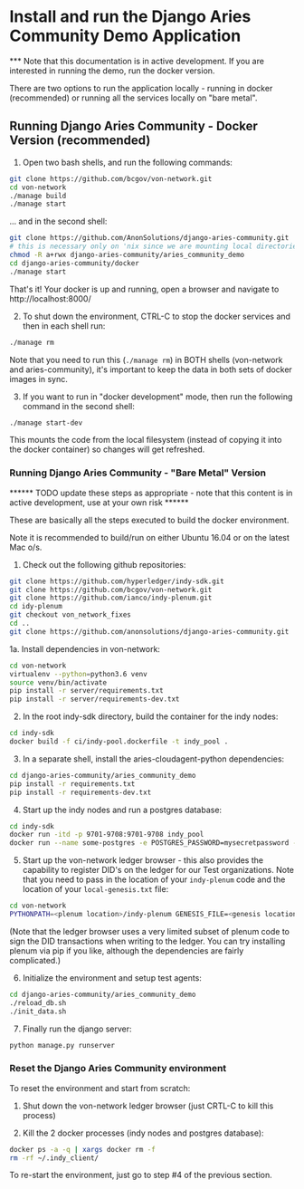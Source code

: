 # Install and run the Django Aries Community Demo Application

*** Note that this documentation is in active development.  If you are interested in running the demo, run the docker version.

There are two options to run the application locally - running in docker (recommended) or running all the services locally on "bare metal".


## Running Django Aries Community - Docker Version (recommended)

1. Open two bash shells, and run the following commands:

```bash
git clone https://github.com/bcgov/von-network.git
cd von-network
./manage build
./manage start
```

... and in the second shell:

```bash
git clone https://github.com/AnonSolutions/django-aries-community.git
# this is necessary only on 'nix since we are mounting local directories
chmod -R a+rwx django-aries-community/aries_community_demo
cd django-aries-community/docker
./manage start
```

That's it!  Your docker is up and running, open a browser and navigate to http://localhost:8000/

2. To shut down the environment, CTRL-C to stop the docker services and then in each shell run:

```bash
./manage rm
```

Note that you need to run this (`./manage rm`) in BOTH shells (von-network and aries-community), it's important to keep the data in both sets of docker images in sync.

3. If you want to run in "docker development" mode, then run the following command in the second shell:

```bash
./manage start-dev
```

This mounts the code from the local filesystem (instead of copying it into the docker container) so changes will get refreshed.


### Running Django Aries Community - "Bare Metal" Version

****** TODO update these steps as appropriate - note that this content is in active development, use at your own risk ******

These are basically all the steps executed to build the docker environment.

Note it is recommended to build/run on either Ubuntu 16.04 or on the latest Mac o/s.

1. Check out the following github repositories:

```bash
git clone https://github.com/hyperledger/indy-sdk.git
git clone https://github.com/bcgov/von-network.git
git clone https://github.com/ianco/indy-plenum.git
cd idy-plenum
git checkout von_network_fixes
cd ..
git clone https://github.com/anonsolutions/django-aries-community.git
```

1a. Install dependencies in von-network:

```bash
cd von-network
virtualenv --python=python3.6 venv
source venv/bin/activate
pip install -r server/requirements.txt
pip install -r server/requirements-dev.txt
```

2. In the root indy-sdk directory, build the container for the indy nodes:

```bash
cd indy-sdk
docker build -f ci/indy-pool.dockerfile -t indy_pool .
```

3. In a separate shell, install the aries-cloudagent-python dependencies:

```bash
cd django-aries-community/aries_community_demo
pip install -r requirements.txt
pip install -r requirements-dev.txt
```

4. Start up the indy nodes and run a postgres database:

```bash
cd indy-sdk
docker run -itd -p 9701-9708:9701-9708 indy_pool
docker run --name some-postgres -e POSTGRES_PASSWORD=mysecretpassword -d -p 5432:5432 postgres -c 'log_statement=all' -c 'logging_collector=on' -c 'log_destination=stderr'
```

5. Start up the von-network ledger browser - this also provides the capability to register DID's on the ledger for our Test organizations.  Note that you need to pass in the location of your `indy-plenum` code and the location of your `local-genesis.txt` file:

```bash
cd von-network
PYTHONPATH=<plenum location>/indy-plenum GENESIS_FILE=<genesis location>/local-genesis.txt REGISTER_NEW_DIDS=true PORT=9000 python -m server.server
```

(Note that the ledger browser uses a very limited subset of plenum code to sign the DID transactions when writing to the ledger.  You can try installing plenum via pip if you like, although the dependencies are fairly complicated.)

6. Initialize the environment and setup test agents:

```bash
cd django-aries-community/aries_community_demo
./reload_db.sh
./init_data.sh
```

7. Finally run the django server:

```bash
python manage.py runserver
```

### Reset the Django Aries Community environment

To reset the environment and start from scratch:

1. Shut down the von-network ledger browser (just CRTL-C to kill this process)

2. Kill the 2 docker processes (indy nodes and postgres database):

```bash
docker ps -a -q | xargs docker rm -f
rm -rf ~/.indy_client/
```

To re-start the environment, just go to step #4 of the previous section.

